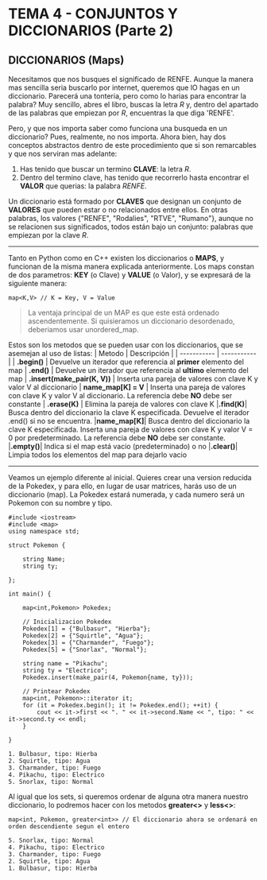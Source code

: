 # TEMA 4 - CONJUNTOS Y DICCIONARIOS (Parte 2)
## **DICCIONARIOS (Maps)**

Necesitamos que nos busques el significado de RENFE. Aunque la manera mas sencilla seria buscarlo por internet, queremos que lO hagas en un diccionario. Parecerá una tonteria, pero como lo harias para encontrar la palabra? Muy sencillo, abres el libro, buscas la letra *R* y, dentro del apartado de las palabras que empiezan por *R*, encuentras la que diga 'RENFE'.

Pero, y que nos importa saber como funciona una busqueda en un diccionario? Pues, realmente, no nos importa. Ahora bien, hay dos conceptos abstractos dentro de este procedimiento que si son remarcables y que nos serviran mas adelante:

1. Has tenido que buscar un termino **CLAVE**: la letra *R*.
2. Dentro del termino clave, has tenido que recorrerlo hasta encontrar el **VALOR** que querias: la palabra *RENFE*.

Un diccionario está formado por **CLAVES** que designan un conjunto de **VALORES** que pueden estar o no relacionados entre ellos. En otras palabras, los valores {"RENFE", "Rodalies", "RTVE", "Rumano"}, aunque no se relacionen sus significados, todos están bajo un conjunto: palabras que empiezan por la clave *R*.

---

Tanto en Python como en C++ existen los diccionarios o **MAPS**, y funcionan de la misma manera explicada anteriormente. Los maps constan de dos parametros: **KEY** (o Clave) y **VALUE** (o Valor), y se expresará de la siguiente manera:
```
map<K,V> // K = Key, V = Value
```
> La ventaja principal de un MAP es que este está ordenado ascendentemente. Si quisieramos un diccionario desordenado, deberiamos usar unordered_map.

Estos son los metodos que se pueden usar con los diccionarios, que se asemejan al uso de listas:
| Metodo | Descripción |
| ----------- | ----------- |
| **.begin()** | Devuelve un iterador que referencia al **primer** elemento del map
| **.end()** | Devuelve un iterador que referencia al **ultimo** elemento del map
| **.insert(make_pair(K, V))** | Inserta una pareja de valores con clave K y valor V al diccionario
| **name_map[K] = V** | Inserta una pareja de valores con clave K y valor V al diccionario. La referencia debe **NO** debe ser constante
| **.erase(K)** | Elimina la pareja de valores con clave K
|**.find(K)**| Busca dentro del diccionario la clave K especificada. Devuelve el iterador .end() si no se encuentra.
|**name_map[K]**| Busca dentro del diccionario la clave K especificada. Inserta una pareja de valores con clave K y valor V = 0 por predeterminado. La referencia debe **NO** debe ser constante.
|**.empty()**| Indica si el map está vacio (predeterminado) o no
|**.clear()**| Limpia todos los elementos del map para dejarlo vacio

---
Veamos un ejemplo diferente al inicial. Quieres crear una version reducida de la Pokedex, y para ello, en lugar de usar matrices, harás uso de un diccionario (map). La Pokedex estará numerada, y cada numero será un Pokemon con su nombre y tipo.

```
#include <iostream>
#include <map>
using namespace std;

struct Pokemon {

    string Name;
    string ty;

};

int main() {

    map<int,Pokemon> Pokedex; 

    // Inicializacion Pokedex
    Pokedex[1] = {"Bulbasur", "Hierba"};
    Pokedex[2] = {"Squirtle", "Agua"};
    Pokedex[3] = {"Charmander", "Fuego"};
    Pokedex[5] = {"Snorlax", "Normal"};

    string name = "Pikachu";
    string ty = "Electrico";
    Pokedex.insert(make_pair(4, Pokemon{name, ty}));

    // Printear Pokedex
    map<int, Pokemon>::iterator it;
    for (it = Pokedex.begin(); it != Pokedex.end(); ++it) {
        cout << it->first << ". " << it->second.Name << ", tipo: " << it->second.ty << endl;
    }

}
```

```
1. Bulbasur, tipo: Hierba
2. Squirtle, tipo: Agua
3. Charmander, tipo: Fuego
4. Pikachu, tipo: Electrico
5. Snorlax, tipo: Normal
```

Al igual que los sets, si queremos ordenar de alguna otra manera nuestro diccionario, lo podremos hacer con los metodos **greater<>** y **less<>**:

```
map<int, Pokemon, greater<int>> // El diccionario ahora se ordenará en orden descendiente segun el entero
```
```
5. Snorlax, tipo: Normal
4. Pikachu, tipo: Electrico
3. Charmander, tipo: Fuego
2. Squirtle, tipo: Agua
1. Bulbasur, tipo: Hierba
```